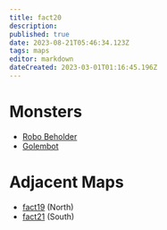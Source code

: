 ```yaml
---
title: fact20
description: 
published: true
date: 2023-08-21T05:46:34.123Z
tags: maps
editor: markdown
dateCreated: 2023-03-01T01:16:45.196Z
---
```


# Monsters
 * [Robo Beholder](/monsters/robo-beholder)
 * [Golembot](/monsters/golembot)

# Adjacent Maps
 * [fact19](/maps/fact19) (North)
 * [fact21](/maps/fact21) (South)
